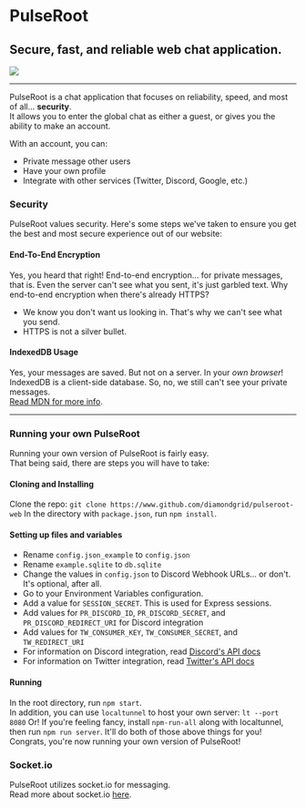 # PulseRoot
## Secure, fast, and reliable web chat application.

![](https://cdn.discordapp.com/attachments/509537742234058782/515007336864153623/unknown.png)

----

PulseRoot is a chat application that focuses on reliability, speed, and most of all... **security**.  
It allows you to enter the global chat as either a guest, or gives you the ability to make an account.

With an account, you can:
* Private message other users
* Have your own profile
* Integrate with other services (Twitter, Discord, Google, etc.)

### Security
PulseRoot values security. Here's some steps we've taken to ensure you get the best and most secure experience out of our website:

#### End-To-End Encryption
Yes, you heard that right! End-to-end encryption... for private messages, that is. Even the server can't see what you sent, it's just garbled text. Why end-to-end encryption when there's already HTTPS?
* We know you don't want us looking in. That's why we can't see what you send.
* HTTPS is not a silver bullet.

#### IndexedDB Usage
Yes, your messages are saved. But not on a server. In your *own browser*! IndexedDB is a client-side database. So, no, we still can't see your private messages.  
[Read MDN for more info](https://developer.mozilla.org/en-US/docs/Web/API/IndexedDB_API/Using_IndexedDB).

---

### Running your own PulseRoot
Running your own version of PulseRoot is fairly easy.  
That being said, there are steps you will have to take:

#### Cloning and Installing
Clone the repo: `git clone https://www.github.com/diamondgrid/pulseroot-web` 
In the directory with `package.json`, run `npm install`.

#### Setting up files and variables
* Rename `config.json_example` to `config.json`
* Rename `example.sqlite` to `db.sqlite`
* Change the values in `config.json` to Discord Webhook URLs... or don't. It's optional, after all.
* Go to your Environment Variables configuration.
* Add a value for `SESSION_SECRET`. This is used for Express sessions.
* Add values for `PR_DISCORD_ID`, `PR_DISCORD_SECRET`, and `PR_DISCORD_REDIRECT_URI` for Discord integration
* Add values for `TW_CONSUMER_KEY`, `TW_CONSUMER_SECRET`, and `TW_REDIRECT_URI`
* For information on Discord integration, read [Discord's API docs](https://discordapp.com/developers/docs/intro)
* For information on Twitter integration, read [Twitter's API docs](https://developer.twitter.com/en/docs/basics/authentication/overview/application-only)

#### Running
In the root directory, run `npm start`.  
In addition, you can use `localtunnel` to host your own server: `lt --port 8080`
Or! If you're feeling fancy, install `npm-run-all` along with localtunnel, then run `npm run server`. It'll do both of those above things for you!  
Congrats, you're now running your own version of PulseRoot!

### Socket.io
PulseRoot utilizes socket.io for messaging.  
Read more about socket.io [here](https://socket.io).
